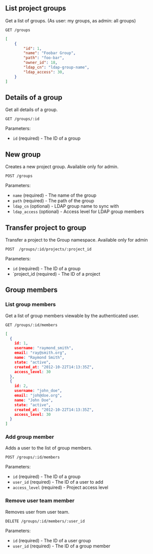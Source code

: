 ## List project groups

Get a list of groups. (As user: my groups, as admin: all groups)

```
GET /groups
```

```json
[
    {
        "id": 1,
        "name": "Foobar Group",
        "path": "foo-bar",
        "owner_id": 18,
        "ldap_cn": "ldap-group-name",
        "ldap_access": 30,
    }
]
```


## Details of a group

Get all details of a group.

```
GET /groups/:id
```

Parameters:

+ `id` (required) - The ID of a group


## New group

Creates a new project group. Available only for admin.

```
POST /groups
```

Parameters:

+ `name` (required) - The name of the group
+ `path` (required) - The path of the group
+ `ldap_cn` (optional) - LDAP group name to sync with
+ `ldap_access` (optional) - Access level for LDAP group members

## Transfer project to group

Transfer a project to the Group namespace. Available only for admin

```
POST  /groups/:id/projects/:project_id
```

Parameters:
+ `id` (required) - The ID of a group
+ `project_id (required) - The ID of a project


## Group members

### List group members

Get a list of group members viewable by the authenticated user.

```
GET /groups/:id/members
```

```json
[
  {
    id: 1,
    username: "raymond_smith",
    email: "ray@smith.org",
    name: "Raymond Smith",
    state: "active",
    created_at: "2012-10-22T14:13:35Z",
    access_level: 30
  },
  {
    id: 2,
    username: "john_doe",
    email: "joh@doe.org",
    name: "John Doe",
    state: "active",
    created_at: "2012-10-22T14:13:35Z",
    access_level: 30
  }
]
```

### Add group member

Adds a user to the list of group members.

```
POST /groups/:id/members
```

Parameters:

+ `id` (required) - The ID of a group
+ `user_id` (required) - The ID of a user to add
+ `access_level` (required) - Project access level


### Remove user team member

Removes user from user team.

```
DELETE /groups/:id/members/:user_id
```

Parameters:

+ `id` (required) - The ID of a user group
+ `user_id` (required) - The ID of a group member
